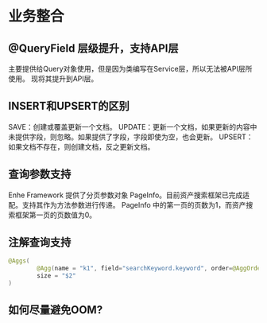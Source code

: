 # 业务整合

## @QueryField 层级提升，支持API层

主要提供给Query对象使用，但是因为类编写在Service层，所以无法被API层所使用。
现将其提升到API层。

## INSERT和UPSERT的区别

SAVE：创建或覆盖更新一个文档。
UPDATE：更新一个文档，如果更新的内容中未提供字段，则忽略。如果提供了字段，字段即使为空，也会更新。
UPSERT：如果文档不存在，则创建文档，反之更新文档。

## 查询参数支持

Enhe Framework 提供了分页参数对象 PageInfo。目前资产搜索框架已完成适配。支持其作为方法参数进行传递。
PageInfo 中的第一页的页数为1，而资产搜索框架第一页的页数值为0。

## 注解查询支持

```java
@Aggs(
        @Agg(name = "k1", field="searchKeyword.keyword", order=@AggOrder(direction = Sort.Direction.DESC), subAggs = @SubAgg(type = Type.Max, name = "searchTime", field = "searchTime"))
        size = "$2"
)
```

## 如何尽量避免OOM?

